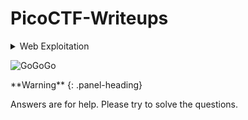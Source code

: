# PicoCTF-Writeups

<details>

<summary>Web Exploitation</summary>

|Question|Points|
|--------|------|
|[GET aHEAD](./Web%20Exploitation/Get%20aHEAD/Readme.md)|20|
|[Cokkies](./Web%20Exploitation/Cokkies/Readme.md)|40|
|[Login](./Web%20Exploitation/Login/Readme.md)|100|
|[Nice netcat...](./General%20Skills/Nice%20netcat/Nice%20netcat.md)|15|
|[Static ain't always noise](./General%20Skills/Static%20ain't%20always%20noise/staticain'talwaysnoise.md)|20|
|[Tab, Tab, Attack](./General%20Skills/Tab%2C%20Tab%2C%20Attack/Tab%2C%20Tab%2C%20Attack.md)|20|
|[Magikarp Ground Mission](./General%20Skills/Magikarp%20Ground%20Mission/Magikarp%20Ground%20Mission.md)|30|

</details>

![GoGoGo](https://user-images.githubusercontent.com/63357938/131267491-6afdd8fb-9a24-4d5d-8915-74e2f726e355.gif)

<div class="panel panel-warning">
**Warning**
{: .panel-heading}
<div class="panel-body">

Answers are for help. Please try to solve the questions.
</div>
</div>
